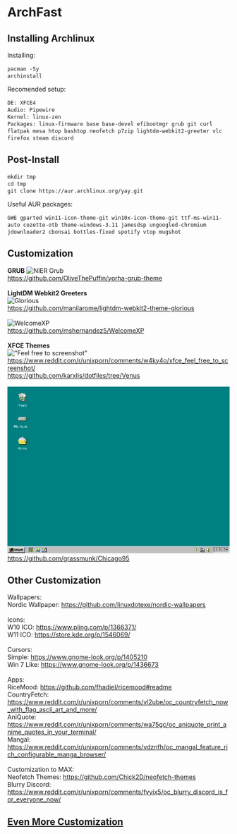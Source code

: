 # ArchFast
## Installing Archlinux
Installing:
```
pacman -Sy
archinstall
```
Recomended setup:
```
DE: XFCE4
Audio: Pipewire
Kernel: linux-zen
Packages: linux-firmware base base-devel efibootmgr grub git curl flatpak mesa htop bashtop neofetch p7zip lightdm-webkit2-greeter vlc firefox steam discord 
```
## Post-Install
```
mkdir tmp
cd tmp
git clone https://aur.archlinux.org/yay.git
```
Useful AUR packages:
```
GWE gparted win11-icon-theme-git win10x-icon-theme-git ttf-ms-win11-auto cozette-otb theme-windows-3.11 jamesdsp ungoogled-chromium jdownloader2 cbonsai bottles-fixed spotify vtop mugshot
```
## Customization
**GRUB**
![NIER Grub](https://github.com/OliveThePuffin/yorha-grub-theme/raw/master/preview.png)
<br/>https://github.com/OliveThePuffin/yorha-grub-theme
<br/><br/>**LightDM Webkit2 Greeters**
<br/>![Glorious](https://github.com/manilarome/lightdm-webkit2-theme-glorious/blob/master/glorious.gif)
<br/>https://github.com/manilarome/lightdm-webkit2-theme-glorious
<br/><br/>![WelcomeXP](https://github.com/mshernandez5/WelcomeXP/blob/master/screenshot/login.png)
<br/>https://github.com/mshernandez5/WelcomeXP
<br/><br/>**XFCE Themes**
<br/>!["Feel free to screenshot"](https://i.redd.it/oguf9bet6yc91.png)
<br/>https://www.reddit.com/r/unixporn/comments/w4ky4o/xfce_feel_free_to_screenshot/
<br/>https://github.com/karxlis/dotfiles/tree/Venus
<br/><br/>![Chicago95](https://github.com/grassmunk/Chicago95/raw/master/Screenshots/Chicago95_Desktop.png)
<br/>https://github.com/grassmunk/Chicago95

## Other Customization
Wallpapers:
<br/>Nordic Wallpaper: https://github.com/linuxdotexe/nordic-wallpapers
<br/><br/>Icons:
<br/>W10 ICO: https://www.pling.com/p/1366371/
<br/>W11 ICO: https://store.kde.org/p/1546069/
<br/><br/>Cursors:
<br/>Simple: https://www.gnome-look.org/p/1405210
<br/>Win 7 Like: https://www.gnome-look.org/p/1436673
<br/><br/>Apps:
<br/>RiceMood: https://github.com/fhadiel/ricemood#readme
<br/>CountryFetch: https://www.reddit.com/r/unixporn/comments/vl2ube/oc_countryfetch_now_with_flag_ascii_art_and_more/
<br/>AniQuote: https://www.reddit.com/r/unixporn/comments/wa75gc/oc_aniquote_print_anime_quotes_in_your_terminal/
<br/>Mangal: https://www.reddit.com/r/unixporn/comments/vdznfh/oc_mangal_feature_rich_configurable_manga_browser/
<br/><br/>Customization to MAX:
<br/>Neofetch Themes: https://github.com/Chick2D/neofetch-themes
<br/>Blurry Discord: https://www.reddit.com/r/unixporn/comments/fvyix5/oc_blurry_discord_is_for_everyone_now/
## [Even More Customization](https://www.reddit.com/r/unixporn)
